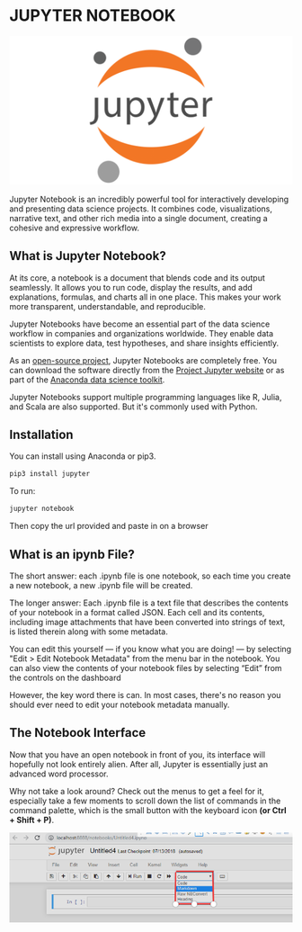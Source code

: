 # JUPYTER NOTEBOOK

![Jupyter logo](https://github.com/leone-nyaga/Data_Analysis/blob/main/images/jupyter.png)

Jupyter Notebook is an incredibly powerful tool for interactively developing and presenting data science projects. It combines code, visualizations, narrative text, and other rich media into a single document, creating a cohesive and expressive workflow.

## What is Jupyter Notebook?

At its core, a notebook is a document that blends code and its output seamlessly. It allows you to run code, display the results, and add explanations, formulas, and charts all in one place. This makes your work more transparent, understandable, and reproducible.

Jupyter Notebooks have become an essential part of the data science workflow in companies and organizations worldwide. They enable data scientists to explore data, test hypotheses, and share insights efficiently.

As an [open-source project](https://jupyter.org), Jupyter Notebooks are completely free. You can download the software directly from the [Project Jupyter website](https://jupyter.org/install) or as part of the [Anaconda data science toolkit](https://jupyter.org/install).

Jupyter Notebooks support multiple programming languages like R, Julia, and Scala are also supported. But it's commonly used with Python.

## Installation

You can install using Anaconda or pip3.

```bash
pip3 install jupyter
```

To run:

```bash
jupyter notebook
```

Then copy the url provided and paste in on a browser

## What is an ipynb File?

The short answer: each .ipynb file is one notebook, so each time you create a new notebook, a new .ipynb file will be created.

The longer answer: Each .ipynb file is a text file that describes the contents of your notebook in a format called JSON. Each cell and its contents, including image attachments that have been converted into strings of text, is listed therein along with some metadata.

You can edit this yourself — if you know what you are doing! — by selecting "Edit > Edit Notebook Metadata" from the menu bar in the notebook. You can also view the contents of your notebook files by selecting “Edit” from the controls on the dashboard

However, the key word there is can. In most cases, there's no reason you should ever need to edit your notebook metadata manually.

## The Notebook Interface

Now that you have an open notebook in front of you, its interface will hopefully not look entirely alien. After all, Jupyter is essentially just an advanced word processor.

Why not take a look around? Check out the menus to get a feel for it, especially take a few moments to scroll down the list of commands in the command palette, which is the small button with the keyboard icon **(or Ctrl + Shift + P)**.

![jupyter interface](https://github.com/leone-nyaga/Data_Analysis/blob/main/images/jupyter%20notebook%20interface.png)

